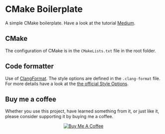 # CMake Boilerplate

A simple CMake boilerplate.
Have a look at the tutorial [Medium](https://link.medium.com/jzauQXj0A8).

## CMake

The configuration of CMake is in the `CMakeLists.txt` file in the root folder.

## Code formatter

Use of [ClangFormat](https://clang.llvm.org/docs/ClangFormat.html). The style 
options are defined in the `.clang-format` file. For more details have a look 
at the [the official Style Options](https://clang.llvm.org/docs/ClangFormatStyleOptions.html).

## Buy me a coffee

Whether you use this project, have learned something from it, or just like it, please consider supporting it by buying me a coffee.

<div align="center">
<a href="https://www.buymeacoffee.com/JZDVjsT26" target="blank">
<img src="https://www.buymeacoffee.com/assets/img/custom_images/black_img.png" alt="Buy Me A Coffee" style="height: auto !important; width: auto !important;"></a>
</div>